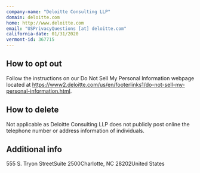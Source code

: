 ```yaml
---
company-name: "Deloitte Consulting LLP"
domain: deloitte.com
home: http://www.deloitte.com
email: "USPrivacyQuestions [at] deloitte.com"
california-date: 01/31/2020
vermont-id: 367715
---
```

## How to opt out


Follow the instructions on our Do Not Sell My Personal Information webpage located at https://www2.deloitte.com/us/en/footerlinks1/do-not-sell-my-personal-information.html.

## How to delete


Not applicable as Deloitte Consulting LLP does not publicly post online the telephone number or address information of individuals.

## Additional info




555 S. Tryon StreetSuite 2500Charlotte, NC 28202United States














